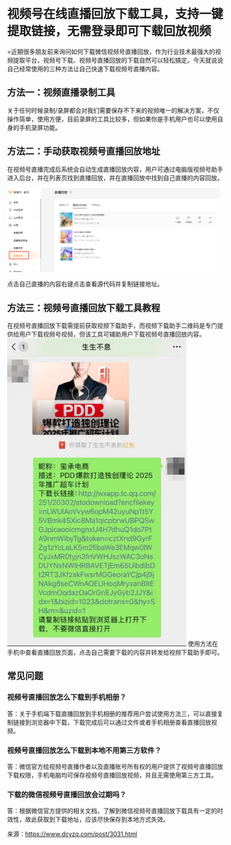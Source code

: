 # 视频号在线直播回放下载工具，支持一键提取链接，无需登录即可下载回放视频

=近期很多朋友前来询问如何下载微信视频号直播回放，作为行业技术最强大的视频提取平台，视频号下载、视频号直播回放的下载自然可以轻松搞定。今天就说说自己经常使用的三种方法让自己快速下载视频号直播内容。

## 方法一：视频直播录制工具
关于任何时候录制/录屏都会对我们需要保存不下来的视频唯一的解决方案，不仅操作简单，使用方便，目前录屏的工具比较多，但如果你是手机用户也可以使用自身的手机录屏功能。

## 方法二：手动获取视频号直播回放地址

在视频号直播完成后系统会自动生成直播回放内容，用户可通过电脑版视频号助手进入后台，并在列表页找到直播回放，并在直播回放中找到自己直播的内容回放。

![alt text](image.png)

点击自己直播的内容右键点击查看源代码并复制链接地址。

## 方法三：视频号直播回放下载工具教程

在视频号直播回放下载需提前获取视频下载助手，而视频下载助手二维码是专门提供给用户下载视频号视频，但该工具可辅助用户下载视频号直播回放内容。
![alt text](image-1.png)
使用方法在手机中查看直播回放页面，点击自己需要下载的内容并转发给视频下载助手即可。

## 常见问题

### 视频号直播回放怎么下载到手机相册？
答：关于手机端下载直播回放到手机相册的推荐用户尝试使用方法三，可以直接复制链接到浏览器中下载，下载完成后可以通过文件或者手机相册查看直播回放视频。

### 视频号直播回放怎么下载到本地不用第三方软件？
答：微信官方给视频号直播作者以及直播账号所有权的用户提供了视频号直播回放下载权限，手机电脑均可保存视频号直播回放视频，并且无需使用第三方工具。

### 下载的微信视频号直播回放会过期吗？
答：根据微信官方提供的相关文档，了解到微信视频号直播回放下载具有一定的时效性，故此获取到下载地址，应该尽快保存到本地方式失效。

来源：https://www.dcyzq.com/post/3031.html
